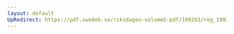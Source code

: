 ```yaml
---
layout: default
UpRedirect: https://pdf.swedeb.se/riksdagen-volumeG-pdf/199293/reg_199293/reg_199293_0187.pdf
---
```

